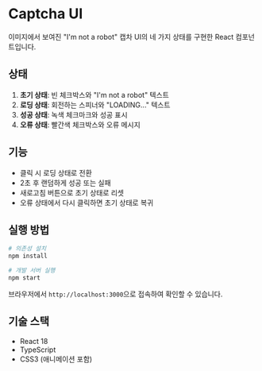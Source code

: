 # Captcha UI

이미지에서 보여진 "I'm not a robot" 캡차 UI의 네 가지 상태를 구현한 React 컴포넌트입니다.

## 상태

1. **초기 상태**: 빈 체크박스와 "I'm not a robot" 텍스트
2. **로딩 상태**: 회전하는 스피너와 "LOADING..." 텍스트
3. **성공 상태**: 녹색 체크마크와 성공 표시
4. **오류 상태**: 빨간색 체크박스와 오류 메시지

## 기능

- 클릭 시 로딩 상태로 전환
- 2초 후 랜덤하게 성공 또는 실패
- 새로고침 버튼으로 초기 상태로 리셋
- 오류 상태에서 다시 클릭하면 초기 상태로 복귀

## 실행 방법

```bash
# 의존성 설치
npm install

# 개발 서버 실행
npm start
```

브라우저에서 `http://localhost:3000`으로 접속하여 확인할 수 있습니다.

## 기술 스택

- React 18
- TypeScript
- CSS3 (애니메이션 포함) 
